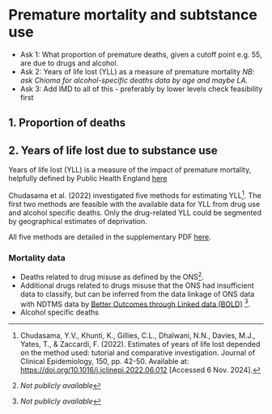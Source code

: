 # Premature mortality and subtstance use
- Ask 1: What proportion of premature deaths, given a cutoff point e.g. 55, are due to drugs and alcohol.  
- Ask 2: Years of life lost (YLL) as a measure of premature mortality 
*NB: ask Chioma for alcohol-specific deaths data by age and maybe LA.* 
- Ask 3: Add IMD to all of this - preferably by lower levels check feasibility first 

## 1. Proportion of deaths




## 2. Years of life lost due to substance use  

Years of life lost (YLL) is a measure of the impact of premature mortality, helpfully defined by Public Health England [here](https://fingertips.phe.org.uk/static-reports/health-profile-for-england/definitions-regional.html#years-of-life-lost-yll)

Chudasama et al. (2022) investigated five methods for estimating YLL[^1]. The first two methods are feasible with the available data for YLL from drug use and alcohol specific deaths. Only the drug-related YLL could be segmented by geographical estimates of deprivation.

All five methods are detailed in the supplementary PDF [here](https://ars.els-cdn.com/content/image/1-s2.0-S0895435622001639-mmc1.pdf).

### Mortality data
- Deaths related to drug misuse as defined by the ONS[^2].
- Additional drugs related to drugs misuse that the ONS had insufficient data to classify, but can be inferred from the data linkage of ONS data with NDTMS data by [Better Outcomes through Linked data (BOLD)](https://www.gov.uk/government/publications/ministry-of-justice-better-outcomes-through-linked-data-bold) [^2].
- Alcohol specific deaths

[^1]: Chudasama, Y.V., Khunti, K., Gillies, C.L., Dhalwani, N.N., Davies, M.J., Yates, T., & Zaccardi, F. (2022). Estimates of years of life lost depended on the method used: tutorial and comparative investigation. Journal of Clinical Epidemiology, 150, pp. 42-50. Available at: https://doi.org/10.1016/j.jclinepi.2022.06.012 [Accessed 6 Nov. 2024].
[^2]: *Not publicly available*